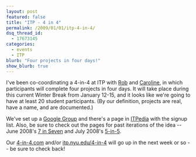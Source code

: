 ```yaml
---
layout: post
featured: false
title: "ITP - 4 in 4"
permalink: /2009/01/01/itp-4-in-4/
dsq_thread_id:
  - 17673145
categories:
  - events
  - ITP
blurb: "Four projects in four days!"
show_blurb: true
---
```

I've been co-coordinating a 4-in-4 at ITP with [Rob][1] and [Caroline][2], in which participants will complete four projects in four days. It will take place during this current Winter Break from January 12-15, and it looks like we're going to have at least 20 student participants. (By our definition, projects are real, have a name, and are documented.)

We've set up a [Google Group][3] and there's a page in [ITPedia][4] with the signup list. Also, be sure to check out the pages for past iterations of the idea -- June 2008's [7 in Seven][5] and July 2008's [5-in-5][6].

Our [4-in-4.com][7] and/or [itp.nyu.edu/4-in-4][8] will go up in the next week or so -- be sure to check back!

 [1]: http://www.faludi.com/2008/12/11/4-in-4-getting-underway/
 [2]: http://itp.nyu.edu/~cab513/blog/?p=311
 [3]: http://groups.google.com/group/itp-4in4-jan09
 [4]: http://itp.nyu.edu/ITPedia/4in4
 [5]: http://7in7.tumblr.com/
 [6]: http://5-in-5.com/
 [7]: http://4-in-4.com
 [8]: http://itp.nyu.edu/4-in-4/